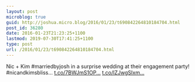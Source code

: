 ```yaml
---
layout: post
microblog: true
guid: http://joshua.micro.blog/2016/01/23/t690842264810184704.html
post_id: 36280
date: 2016-01-23T21:23:25+1100
lastmod: 2019-07-30T17:41:25+1100
type: post
url: /2016/01/23/t690842264810184704.html
---
```

Nic + Kim #marriedbyjosh in a surprise wedding at their engagement party! #nicandkimsbliss… [t.co/7BWJmS1OP...](https://t.co/7BWJmS1OPC) [t.co/lZJwgSIxm...](https://t.co/lZJwgSIxmK)
